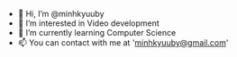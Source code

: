 - 👋 Hi, I’m @minhkyuuby
- 👀 I’m interested in Video development
- 🌱 I’m currently learning Computer Science
- 📫 You can contact with me at 'minhkyuuby@gmail.com'

<!---
minhkyuuby/minhkyuuby is a ✨ special ✨ repository because its `README.md` (this file) appears on your GitHub profile.
You can click the Preview link to take a look at your changes.
--->

